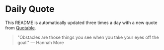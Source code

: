 # Daily Quote


This README is automatically updated three times a day with a new quote from [Quotable](https://github.com/lukePeavey/quotable).










> "Obstacles are those things you see when you take your eyes off the goal."
> — Hannah More

